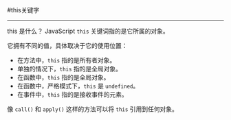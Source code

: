 #this关键字

---

this 是什么？
JavaScript `this` 关键词指的是它所属的对象。

它拥有不同的值，具体取决于它的使用位置：

- 在方法中，`this` 指的是所有者对象。
- 单独的情况下，`this` 指的是全局对象。
- 在函数中，`this` 指的是全局对象。
- 在函数中，严格模式下，`this` 是 `undefined`。
- 在事件中，`this` 指的是接收事件的元素。

像 `call()` 和 `apply()` 这样的方法可以将 `this` 引用到任何对象。